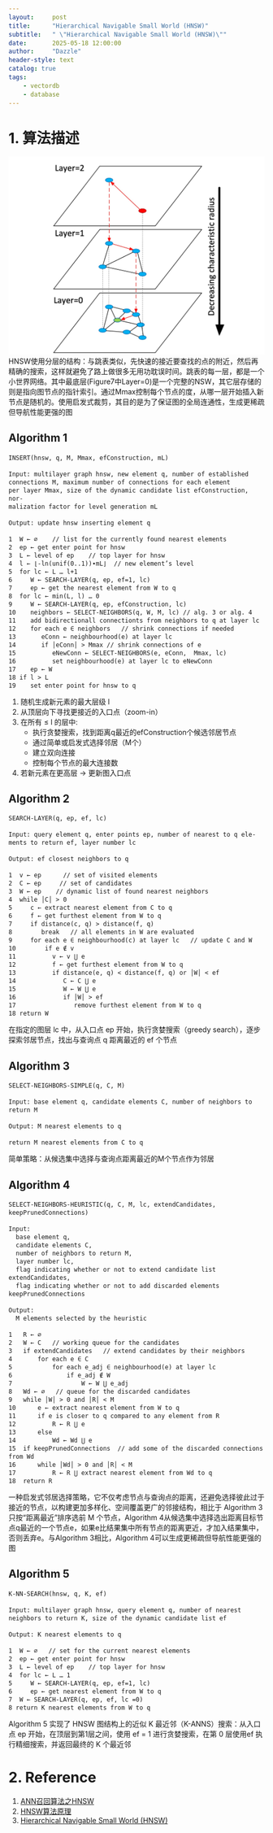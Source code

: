```yaml
---
layout:     post
title:      "Hierarchical Navigable Small World (HNSW)"
subtitle:   " \"Hierarchical Navigable Small World (HNSW)\""
date:       2025-05-18 12:00:00
author:     "Dazzle"
header-style: text
catalog: true
tags:
    - vectordb
    - database
---
```


# 1. 算法描述
![img](/img/hnsw/hnsw-idea.jpg)
HNSW使用分层的结构：与跳表类似，先快速的接近要查找的点的附近，然后再精确的搜索，这样就避免了路上做很多无用功耽误时间。跳表的每一层，都是一个小世界网络。其中最底层(Figure7中Layer=0)是一个完整的NSW，其它层存储的则是指向图节点的指针索引。通过Mmax控制每个节点的度，从哪一层开始插入新节点是随机的。使用启发式裁剪，其目的是为了保证图的全局连通性，生成更稀疏但导航性能更强的图

## Algorithm 1
```text
INSERT(hnsw, q, M, Mmax, efConstruction, mL) 

Input: multilayer graph hnsw, new element q, number of established 
connections M, maximum number of connections for each element 
per layer Mmax, size of the dynamic candidate list efConstruction, nor-
malization factor for level generation mL 

Output: update hnsw inserting element q 

1  W ← ∅    // list for the currently found nearest elements 
2  ep ← get enter point for hnsw 
3  L ← level of ep    // top layer for hnsw 
4  l ← ⌊-ln(unif(0..1))∙mL⌋  // new element’s level 
5  for lc ← L … l+1 
6     W ← SEARCH-LAYER(q, ep, ef=1, lc) 
7     ep ← get the nearest element from W to q 
8  for lc ← min(L, l) … 0 
9     W ← SEARCH-LAYER(q, ep, efConstruction, lc) 
10    neighbors ← SELECT-NEIGHBORS(q, W, M, lc) // alg. 3 or alg. 4 
11    add bidirectionall connectionts from neighbors to q at layer lc 
12    for each e ∈ neighbors   // shrink connections if needed 
13       eConn ← neighbourhood(e) at layer lc    
14       if │eConn│ > Mmax // shrink connections of e 
15          eNewConn ← SELECT-NEIGHBORS(e, eConn,  Mmax, lc) 
16          set neighbourhood(e) at layer lc to eNewConn 
17    ep ← W 
18 if l > L 
19    set enter point for hnsw to q 
```
1. 随机生成新元素的最大层级 l
2. 从顶层向下寻找更接近的入口点（zoom-in）
3. 在所有 ≤ l 的层中:
    - 执行贪婪搜索，找到距离q最近的efConstruction个候选邻居节点
    - 通过简单或启发式选择邻居（M个）
    - 建立双向连接
    - 控制每个节点的最大连接数
4. 若新元素在更高层 → 更新图入口点

## Algorithm 2
```text
SEARCH-LAYER(q, ep, ef, lc) 

Input: query element q, enter points ep, number of nearest to q ele-
ments to return ef, layer number lc 

Output: ef closest neighbors to q 

1  v ← ep      // set of visited elements 
2  C ← ep     // set of candidates  
3  W ← ep    // dynamic list of found nearest neighbors 
4  while │C│ > 0 
5     c ← extract nearest element from C to q 
6     f ← get furthest element from W to q 
7     if distance(c, q) > distance(f, q) 
8        break   // all elements in W are evaluated 
9     for each e ∈ neighbourhood(c) at layer lc   // update C and W 
10        if e ∉ v 
11          v ← v ⋃ e 
12          f ← get furthest element from W to q 
13          if distance(e, q) < distance(f, q) or │W│ < ef 
14             C ← C ⋃ e 
15             W ← W ⋃ e  
16             if │W│ > ef 
17                remove furthest element from W to q  
18 return W 
```
在指定的图层 lc 中，从入口点 ep 开始，执行贪婪搜索（greedy search），逐步探索邻居节点，找出与查询点 q 距离最近的 ef 个节点

## Algorithm 3
```text
SELECT-NEIGHBORS-SIMPLE(q, C, M) 

Input: base element q, candidate elements C, number of neighbors to 
return M 

Output: M nearest elements to q   

return M nearest elements from C to q 
```
简单策略：从候选集中选择与查询点距离最近的M个节点作为邻居

## Algorithm 4
```text
SELECT-NEIGHBORS-HEURISTIC(q, C, M, lc, extendCandidates, keepPrunedConnections) 

Input: 
  base element q, 
  candidate elements C, 
  number of neighbors to return M, 
  layer number lc, 
  flag indicating whether or not to extend candidate list extendCandidates, 
  flag indicating whether or not to add discarded elements keepPrunedConnections 

Output: 
  M elements selected by the heuristic 

1   R ← ∅ 
2   W ← C   // working queue for the candidates 
3   if extendCandidates   // extend candidates by their neighbors 
4       for each e ∈ C 
5           for each e_adj ∈ neighbourhood(e) at layer lc 
6               if e_adj ∉ W 
7                   W ← W ⋃ e_adj 
8   Wd ← ∅   // queue for the discarded candidates 
9   while │W│ > 0 and │R│ < M 
10      e ← extract nearest element from W to q  
11      if e is closer to q compared to any element from R 
12          R ← R ⋃ e 
13      else 
14          Wd ← Wd ⋃ e 
15  if keepPrunedConnections  // add some of the discarded connections from Wd 
16      while │Wd│ > 0 and │R│ < M 
17          R ← R ⋃ extract nearest element from Wd to q  
18  return R
```
一种启发式邻居选择策略，它不仅考虑节点与查询点的距离，还避免选择彼此过于接近的节点，以构建更加多样化、空间覆盖更广的邻接结构，相比于 Algorithm 3 只按“距离最近”排序选前 M 个节点，Algorithm 4从候选集中选择选出距离目标节点q最近的一个节点e，如果e比结果集中所有节点的距离更近，才加入结果集中，否则丢弃e。与Algorithm 3相比，Algorithm 4可以生成更稀疏但导航性能更强的图

## Algorithm 5
```text
K-NN-SEARCH(hnsw, q, K, ef) 

Input: multilayer graph hnsw, query element q, number of nearest 
neighbors to return K, size of the dynamic candidate list ef 

Output: K nearest elements to q 

1  W ← ∅   // set for the current nearest elements 
2  ep ← get enter point for hnsw 
3  L ← level of ep    // top layer for hnsw 
4  for lc ← L … 1 
5     W ← SEARCH-LAYER(q, ep, ef=1, lc) 
6     ep ← get nearest element from W to q 
7  W ← SEARCH-LAYER(q, ep, ef, lc =0) 
8 return K nearest elements from W to q
```
Algorithm 5 实现了 HNSW 图结构上的近似 K 最近邻（K-ANNS）搜索：从入口点 ep 开始，在顶层到第1层之间，使用 ef = 1 进行贪婪搜索，在第 0 层使用ef 执行精细搜索，并返回最终的 K 个最近邻

# 2. Reference
1. [ANN召回算法之HNSW](https://zhuanlan.zhihu.com/p/379372268)
2. [HNSW算法原理](https://zhuanlan.zhihu.com/p/441470968)
3. [Hierarchical Navigable Small World (HNSW)](http://arxiv.org/pdf/1603.09320)




